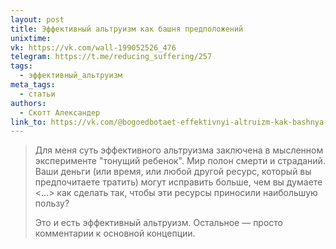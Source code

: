 ```yaml
---
layout: post
title: Эффективный альтруизм как башня предположений
unixtime: 
vk: https://vk.com/wall-199052526_476
telegram: https://t.me/reducing_suffering/257
tags:
  - эффективный_альтруизм
meta_tags:
  - статьи
authors:
  - Скотт Александер
link_to: https://vk.com/@bogoedbotaet-effektivnyi-altruizm-kak-bashnya-predpolozhenii
---
```

>Для меня суть эффективного альтруизма заключена в мысленном эксперименте "тонущий ребенок". Мир полон смерти и страданий. Ваши деньги (или время, или любой другой ресурс, который вы предпочитаете тратить) могут исправить больше, чем вы думаете <...> как сделать так, чтобы эти ресурсы приносили наибольшую пользу?  
>
>Это и есть эффективный альтруизм. Остальное — просто комментарии к основной концепции.